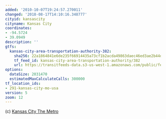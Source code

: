 ```yaml
---
added: '2010-10-07T19:24:57.270011'
changed: '2018-08-17T14:10:16.348777'
cityid: kansascity
cityname: Kansas City
coordinates:
- -94.5724
- 39.0949
description: ''
gtfs:
  kansas-city-area-transportation-authority-382:
    sha256: 22a1864841e6de235f66914435a73cf1b2acda49863daec46ed3ae2b44d11068
    tf_feed_id: kansas-city-area-transportation-authority/382
    url: https://transitfeeds-data.s3-us-west-1.amazonaws.com/public/feeds/kansas-city-area-transportation-authority/382/20180703/gtfs.zip
options:
  dataSize: 2031470
  estimatedMaxCalculateCalls: 300000
tf_location_ids:
- 291-kansas-city-mo-usa
version: 5
zoom: 12
---
```


(c) [Kansas City The Metro](http://www.kcata.org/)
